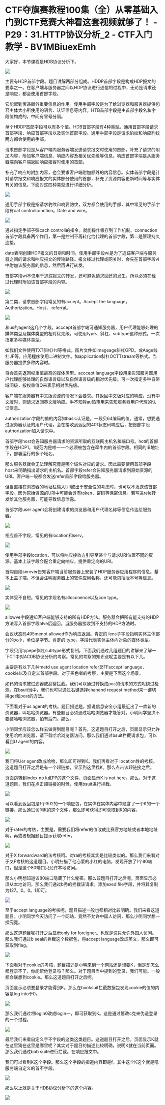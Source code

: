 # CTF夺旗赛教程100集（全）从零基础入门到CTF竞赛大神看这套视频就够了！ - P29：31.HTTP协议分析_2 - CTF入门教学 - BV1MBiuexEmh

大家好，本节课程是HDB协议分析下。

![](img/f30cf47006414808e1218043808fa811_1.png)

主要有HDP首部字段。题目讲解两部分组成。HDDP首部字段是构成HDP报文的要素之一。在客户端与服务器之间以HDP协议进行通信的过程中，无论是请求还是响应，都会使用首部字段。

它能起到传递额外重要信息的作用。使用手部字段是为了给浏览器和服务器提供包容主体大小所使用的语言、认证信息等内容。HTB首部字段是由首部字段名和字段值构成的，中间有冒号分隔。

单个HDDP首部字段可以有多个值。HDB首部字段有4种类型。通用首部字段请求首部字段、响应首部字段以及实体首部字段。通用手部字段是请求豹纹和响应豹纹两方都会使用的手部。

请求首部字段是从客户端向服务器端发送请求报文时使用的首部，补充了请求的附加内容，附加客户端信息、响应内容及相关优先级等信息。响应首部字端是从服务器端向客户端返回响应报容时使用的首部。

补充了响应的附加内容，也会要求客户端附加额外的内容信息。实体首部字段是针对请求报文和响应报文的实体部分使用的首部，补充了资源内容更新时间等与实体有关的信息。下面对这四种类型进行详细分析。



![](img/f30cf47006414808e1218043808fa811_3.png)

通用手部字段是指请求豹纹和响要豹纹，双方都会使用的手部，其中常见的手部字段有cat controlconction。Date and wire。



![](img/f30cf47006414808e1218043808fa811_5.png)

通过指定手部子弹cach controll的指令，就能操作缓存到工作机制。connection首部字段具备两个作用，第一是控制不再转化给代理的首部字段，第二是管理持久连接。

date表明创建HDP报文的日期和时间。使用手部字段wi是为了追踪客户端与服务器之间的请求和响应报文的传输路径。报文经过代理或网关时，会先在首部字段vi中附加该服务器的信息，然后再进行转发。

首部字段wi不仅用于追踪报文的转发，还可避免请求回还的发生。所以必须在经过代理时附加该首部字段的内容。



![](img/f30cf47006414808e1218043808fa811_7.png)

第二类，请求首部字段常见的有accept。Accept the language。Authorization。Host， referral。



![](img/f30cf47006414808e1218043808fa811_9.png)

和us的agent这几个字段。acccept首部字端可通知服务器，用户代理能够处理的媒体类型及媒体类型的相对优先级。可使用type、斜杠、subtype这种形式，一次指定多种媒体类型。

如我们文件使用TXT斜杠Htl等格式。图片文件如imageage斜杠GPD。或Aage线杠JF等。应用程序使用二进制文件。如application斜杠OCTTstream等格式。当服务器提供多种内容时。

将会首先返回权重值最高的媒体类型。acccept language字段用来告知服务器用户代理能够处理的自然语言级以及自然语言级的相对优先级。可一次指定多种自带域间级，按权重值Q来表示相对优先级。

客户端在服务器有中文版资源的情况下会要求。其返回中文版对应的响应，没有中文版时，则请求返回英文版响应。手不知弹au热审用来告知服务器用户代理的认证信息。

authorization字段的值的内容如basic认证是。一段贝64编码的值。通常，想要通过服务器认证的用户代理，会在接收到返回的401状态码响应后，把首部字段authorization加入请求中。

首部字段host会告知服务器请求的资源所取的互联网主机名和端口号。hot的首部字段在HDP1。1规范内是唯一一个必须被包含在牵牛内的首部字段。相同的IB地址下，部署运行的多个域名。

那么服务器就会无法理解究竟是哪个域名对应的请求。因此需要使用首部字段host来明确指出请求的主机名。首部字段refer会告知服务器请求到原始资源的URI。客户端一般都会发送refer首部字段给服务器。

但当直接在浏览器的地址栏输入UII或出于安全性的考虑时，也可以不发送该首部字段。因为原始资源的URI中可能会含有token、密码等保密信息。若写进rele转发给其他服务器，可能导致信息泄露。

首部字段user agent会将创建请求的浏览器和用户代理名称等信息传达给服务器。

![](img/f30cf47006414808e1218043808fa811_11.png)

相应首不字段，常见的有location和serv。

![](img/f30cf47006414808e1218043808fa811_13.png)

使用手部字段location，可以将响应接收方引导至某个与请求URI位置不同的资源。基本上该字段会配合重定向响应，提供重定向的URI。

首购自段servver告知客户端当前服务器上安装了HDP服务器应用程序的信息。基本上盖子端。不但会注明服务器上的软件应用名称，还可能包括版本号等信息。



![](img/f30cf47006414808e1218043808fa811_15.png)

实体受不自短。常见的字段名有alloconence以及con type。

![](img/f30cf47006414808e1218043808fa811_17.png)

allowve字段通知客户端能够支持的所有HDP方法。服务器会把所有能支持的HDP方法写入首部字段alve后返回。当服务器接收到不支持的HDP方法时。

会议状态码405menot allowed作为响应返回。肯定的 lens子字段指明实体主体部分的大小，单位是字节。肯定的 type。字段代表实体主体内对象的媒体类型。

字段只用typepe斜杠subtype形式复制。下面我们通过几组题目的讲解来了解一下CT中对ACDB协议分析的考察。常见的考察的知识点呢主要是有以下几。

主要是有以下几种metd use agent location refer叉FFaccept language，cookie以及自定义首部字段。对于买色者的考察，主要是下面这个场景。

如钙的请求被过滤器或刮釜拦截。我们可以通过转换成pos的请求的方式呢绕过检测。在bsuit当中，我们也可以通过右键选择chanend request method来一键切换get和post的方法。

下面看对于us agent的考核。题目描述是，据说信息安全小组最近出了一款新的浏览器，叫哈哈浏览器。有些题目必须通过哈哈浏览器才能答对。小明同学坚决不要装哈哈浏览器，怕有后门。那么。

小明同学应该怎么样去做得到题目呢？首先，这道题目打开之后，页面显示只允许使用哈哈浏览器，请下载哈哈浏览器访问。那么我们通过bsuit拦截请求包，可以看到U agent的内容。



![](img/f30cf47006414808e1218043808fa811_19.png)

我们将Uer agent改成哈哈，那么即可得到K。我们再看对于 location性的考核。这道题目打开之后是有一个超链接，显示到这里找K。那么点击该超链接之后。

页面跳转到index no k点PP的这个文件，页面显示K is not here。那么。对于这道题目，我们在点击超链接的时候，使用bsuit进行拦截。



![](img/f30cf47006414808e1218043808fa811_21.png)

可以看到返回包是1个302的一个响应包，在实体在实体内容中隐含了一个K的一个链接。那么通过访问K的这个文件，那么即可获得即可获取到K的内容。



![](img/f30cf47006414808e1218043808fa811_23.png)

对于rafer的考核，主要是。需要我们将refer的值改成比赛官方地址或者本地地址啊，再或者根据题目提示获取refer。



![](img/f30cf47006414808e1218043808fa811_25.png)

对于X forwardward的法考核呵。对ra的考核其实是比较类似的。那么我们来看对于叉F考核的这道题目。小明扫描了他心爱的小红的电脑，发现开放了1个80端口，但是这个80端口只允许本地访问。

那么小明想知道该80端口隐藏了什么秘密。那么该题目打开之后呢，页面显示必须从本地访问。那么我们通过b秀的拦截该请求。添加exed file字段，并将其复制为127。0。0。1即可。



![](img/f30cf47006414808e1218043808fa811_27.png)

至于accept language的考核呢，题目描述一般也都相对比较明确。我们来看这道题目。小明同学今天访问了一个网站，竟然不允许中国人访问，那么小明同学想一探究竟。

那么这道题目呢打开之后显示only for foreigner。也就是说只允许外国人访问。那么我们通过b seal的拦截这个数据包，将accept language改成英文，那么即可获取到flag。



![](img/f30cf47006414808e1218043808fa811_29.png)

下面看对于cookie的考核，题目描述是小明来到一个网站还是想要K，但是却怎么都登录不了，你能帮他登录吗？那么。对于题目当中提到的登录，我们可能。一般都会联想到cookie。那么这道题目打开之后呢。

页面显示必须要登录才能得到K。那么在booksuit拦截数据包发现cookie的值的内容是log into于0。



![](img/f30cf47006414808e1218043808fa811_31.png)

那么我们通过将login0改成login一，即可获取到K。这是通过篡改c克来伪造登录的一个过程。

![](img/f30cf47006414808e1218043808fa811_33.png)

最后我们来看自定义手不字段的这类这类题目。这道题目打开之后，页面显示K就在这里猜在这里是哪里呢？其实对于题目的描述比较明确，说明K就在当前页面。那么我们通过bob suite进行拦截。在响应报文中。

我们可以看到K这个字段。那么这个字段的指道内容即是f。其中这个K这个就是嗯服务端自定义的首不字段。

![](img/f30cf47006414808e1218043808fa811_35.png)

那么以上就是关于HDB协议分析下的这个内容。

![](img/f30cf47006414808e1218043808fa811_37.png)